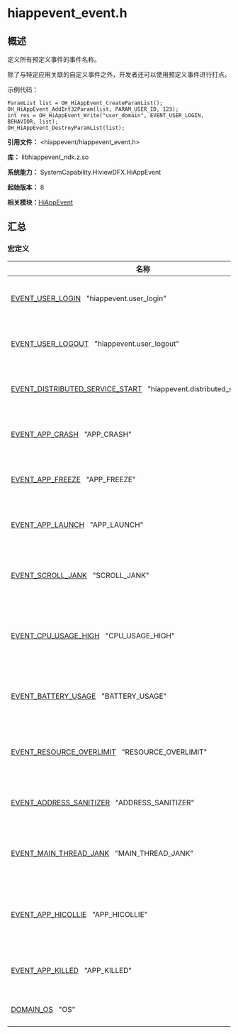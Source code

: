 # hiappevent_event.h


## 概述

定义所有预定义事件的事件名称。

除了与特定应用关联的自定义事件之外，开发者还可以使用预定义事件进行打点。

示例代码：

```
ParamList list = OH_HiAppEvent_CreateParamList();
OH_HiAppEvent_AddInt32Param(list, PARAM_USER_ID, 123);
int res = OH_HiAppEvent_Write("user_domain", EVENT_USER_LOGIN, BEHAVIOR, list);
OH_HiAppEvent_DestroyParamList(list);
```

**引用文件：** &lt;hiappevent/hiappevent_event.h&gt;

**库：** libhiappevent_ndk.z.so

**系统能力：** SystemCapability.HiviewDFX.HiAppEvent

**起始版本：** 8

**相关模块：**[HiAppEvent](_hi_app_event.md)


## 汇总


### 宏定义

| 名称 | 描述 | 
| -------- | -------- |
| [EVENT_USER_LOGIN](_hi_app_event.md#event_user_login)&nbsp;&nbsp;&nbsp;"hiappevent.user_login" | 用户登录事件。  | 
| [EVENT_USER_LOGOUT](_hi_app_event.md#event_user_logout)&nbsp;&nbsp;&nbsp;"hiappevent.user_logout" | 用户登出事件。  | 
| [EVENT_DISTRIBUTED_SERVICE_START](_hi_app_event.md#event_distributed_service_start)&nbsp;&nbsp;&nbsp;"hiappevent.distributed_service_start" | 分布式服务事件。  | 
| [EVENT_APP_CRASH](_hi_app_event.md#event_app_crash)&nbsp;&nbsp;&nbsp;"APP_CRASH" | 应用崩溃事件。  | 
| [EVENT_APP_FREEZE](_hi_app_event.md#event_app_freeze)&nbsp;&nbsp;&nbsp;"APP_FREEZE" | 应用卡顿事件。  | 
| [EVENT_APP_LAUNCH](_hi_app_event.md#event_app_launch)&nbsp;&nbsp;&nbsp;"APP_LAUNCH" | 应用加载事件。  | 
| [EVENT_SCROLL_JANK](_hi_app_event.md#event_scroll_jank)&nbsp;&nbsp;&nbsp;"SCROLL_JANK" | 应用滑动卡顿事件。  | 
| [EVENT_CPU_USAGE_HIGH](_hi_app_event.md#event_cpu_usage_high)&nbsp;&nbsp;&nbsp;"CPU_USAGE_HIGH" | 应用CPU资源占用高事件。  | 
| [EVENT_BATTERY_USAGE](_hi_app_event.md#event_battery_usage)&nbsp;&nbsp;&nbsp;"BATTERY_USAGE" | 应用电源使用率事件。  | 
| [EVENT_RESOURCE_OVERLIMIT](_hi_app_event.md#event_resource_overlimit)&nbsp;&nbsp;&nbsp;"RESOURCE_OVERLIMIT" | 应用资源超限事件。  | 
| [EVENT_ADDRESS_SANITIZER](_hi_app_event.md#event_address_sanitizer)&nbsp;&nbsp;&nbsp;"ADDRESS_SANITIZER" | 应用踩内存事件。  | 
| [EVENT_MAIN_THREAD_JANK](_hi_app_event.md#event_main_thread_jank)&nbsp;&nbsp;&nbsp;"MAIN_THREAD_JANK" | 应用主线程超时事件。  | 
| [EVENT_APP_HICOLLIE](_hi_app_event.md#event_app_hicollie)&nbsp;&nbsp;&nbsp;"APP_HICOLLIE" | 应用任务执行超时事件。  | 
| [EVENT_APP_KILLED](_hi_app_event.md#event_app_killed)&nbsp;&nbsp;&nbsp;"APP_KILLED" | 应用查杀事件。  | 
| [DOMAIN_OS](_hi_app_event.md#domain_os)&nbsp;&nbsp;&nbsp;"OS" | OS作用域。  | 
